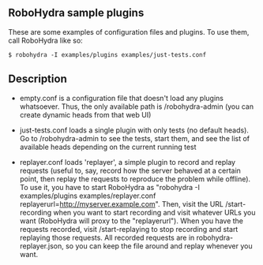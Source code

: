 RoboHydra sample plugins
------------------------

These are some examples of configuration files and plugins. To use
them, call RoboHydra like so:

    $ robohydra -I examples/plugins examples/just-tests.conf


Description
-----------

* empty.conf is a configuration file that doesn't load any plugins
  whatsoever.  Thus, the only available path is /robohydra-admin (you
  can create dynamic heads from that web UI)

* just-tests.conf loads a single plugin with only tests (no default
  heads). Go to /robohydra-admin to see the tests, start them, and see
  the list of available heads depending on the current running test

* replayer.conf loads 'replayer', a simple plugin to record and replay
  requests (useful to, say, record how the server behaved at a certain
  point, then replay the requests to reproduce the problem while
  offline). To use it, you have to start RoboHydra as "robohydra -I
  examples/plugins examples/replayer.conf
  replayerurl=http://myserver.example.com". Then, visit the URL
  /start-recording when you want to start recording and visit whatever
  URLs you want (RoboHydra will proxy to the "replayerurl"). When you
  have the requests recorded, visit /start-replaying to stop recording
  and start replaying those requests. All recorded requests are in
  robohydra-replayer.json, so you can keep the file around and replay
  whenever you want.
